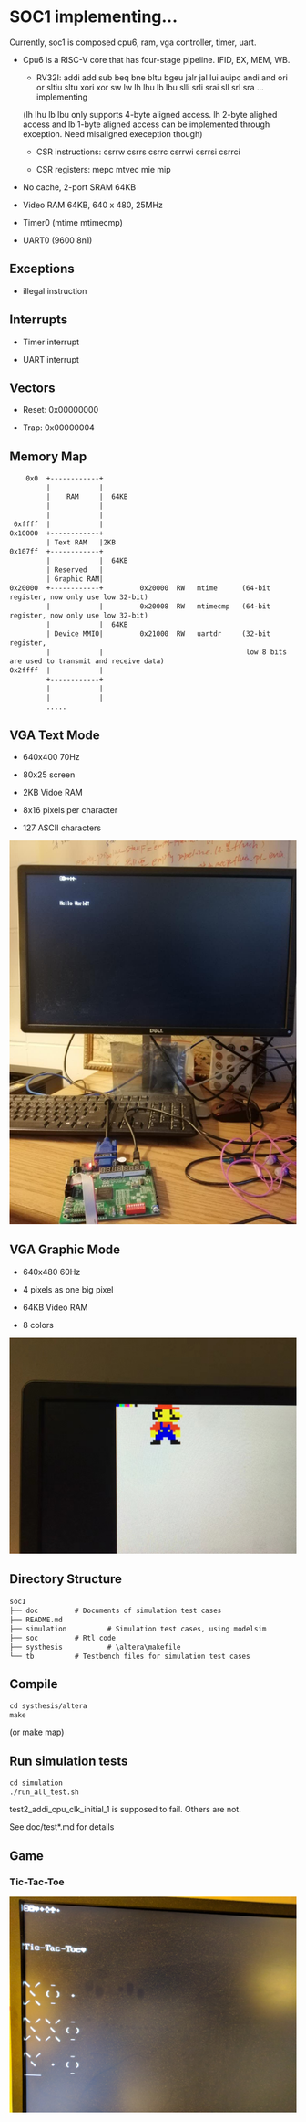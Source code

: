 # SOC1 implementing...

Currently, soc1 is composed cpu6, ram, vga controller, timer, uart.


* Cpu6 is a RISC-V core that has four-stage pipeline. IFID, EX, MEM, WB.

    * RV32I: addi add sub beq bne bltu bgeu jalr jal lui auipc andi and ori or sltiu sltu xori xor 
             sw lw lh lhu lb lbu slli srli srai sll srl sra ... implementing 
    
    (lh lhu lb lbu only supports 4-byte aligned access. lh 2-byte alighed access and lb 1-byte aligned access can be 
    implemented through exception. Need misaligned exeception though)
    
    
    * CSR instructions:  csrrw csrrs csrrc csrrwi csrrsi csrrci

    * CSR registers: mepc mtvec mie mip

    


* No cache, 2-port SRAM 64KB

* Video RAM 64KB, 640 x 480, 25MHz

* Timer0  (mtime mtimecmp)

* UART0   (9600 8n1)

## Exceptions
* illegal instruction


## Interrupts

* Timer interrupt

* UART interrupt


## Vectors
* Reset: 0x00000000

* Trap:  0x00000004


## Memory Map

```````````````
    0x0  +------------+
         |            |
         |    RAM     |  64KB
         |            |
         |            |
 0xffff  |            |
0x10000  +------------+
         | Text RAM   |2KB
0x107ff  +------------+   
         |            |  64KB
         | Reserved   |
         | Graphic RAM| 
0x20000  +------------+         0x20000  RW   mtime      (64-bit register, now only use low 32-bit)
         |            |         0x20008  RW   mtimecmp   (64-bit register, now only use low 32-bit)
         |            |  64KB
         | Device MMIO|         0x21000  RW   uartdr     (32-bit register, 
         |            |                                   low 8 bits are used to transmit and receive data)
0x2ffff  |            |
         +------------+
         |            |
         |            |
         .....
```````````````

## VGA Text Mode

* 640x400 70Hz 

* 80x25 screen

* 2KB Vidoe RAM

* 8x16 pixels per character

* 127 ASCII characters

![text mode](doc/image/textmode.jpg)


## VGA Graphic Mode

* 640x480 60Hz

* 4 pixels as one big pixel

* 64KB Video RAM

* 8 colors

![graphic mode](doc/image/graphicmode.jpg)

## Directory Structure

`````````````````
soc1
├── doc  		# Documents of simulation test cases
├── README.md
├── simulation          # Simulation test cases, using modelsim
├── soc			# Rtl code	
├── systhesis           # \altera\makefile                  
└── tb			# Testbench files for simulation test cases
`````````````````

## Compile
`````````````
cd systhesis/altera
make
`````````````
 (or make map)

## Run simulation tests
```````````````
cd simulation
./run_all_test.sh
```````````````

test2_addi_cpu_clk_initial_1 is supposed to fail. Others are not.

See doc/test*.md for details


## Game
### Tic-Tac-Toe
![tic-tac-toe](doc/image/tic-tac-toe.jpg)
